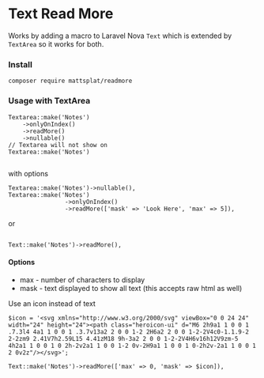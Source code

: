 # Text Read More


Works by adding a macro to Laravel Nova `Text` which is extended by `TextArea` so it works for both.

### Install

```$xslt
composer require mattsplat/readmore
```

### Usage with TextArea

```$xslt
Textarea::make('Notes')
    ->onlyOnIndex()
    ->readMore()
    ->nullable()
// Textarea will not show on 
Textarea::make('Notes')
                
```

with options

```$xslt
Textarea::make('Notes')->nullable(),
Textarea::make('Notes')
                ->onlyOnIndex()
                ->readMore(['mask' => 'Look Here', 'max' => 5]),
```

or

```$xslt

Text::make('Notes')->readMore(),

```


#### Options
- max - number of characters to display
- mask - text displayed to show all text (this accepts raw html as well)


Use an icon instead of text 

```$xslt
$icon = '<svg xmlns="http://www.w3.org/2000/svg" viewBox="0 0 24 24" width="24" height="24"><path class="heroicon-ui" d="M6 2h9a1 1 0 0 1 .7.3l4 4a1 1 0 0 1 .3.7v13a2 2 0 0 1-2 2H6a2 2 0 0 1-2-2V4c0-1.1.9-2 2-2zm9 2.41V7h2.59L15 4.41zM18 9h-3a2 2 0 0 1-2-2V4H6v16h12V9zm-5 4h2a1 1 0 0 1 0 2h-2v2a1 1 0 0 1-2 0v-2H9a1 1 0 0 1 0-2h2v-2a1 1 0 0 1 2 0v2z"/></svg>';

Text::make('Notes')->readMore(['max' => 0, 'mask' => $icon]),
```
